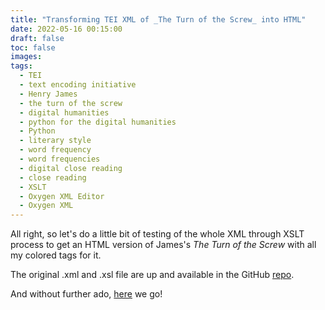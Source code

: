 ```yaml
---
title: "Transforming TEI XML of _The Turn of the Screw_ into HTML"
date: 2022-05-16 00:15:00
draft: false
toc: false
images:
tags:
  - TEI
  - text encoding initiative
  - Henry James
  - the turn of the screw
  - digital humanities
  - python for the digital humanities
  - Python
  - literary style
  - word frequency
  - word frequencies
  - digital close reading
  - close reading
  - XSLT
  - Oxygen XML Editor
  - Oxygen XML 
---
```


All right, so let's do a little bit of testing of the whole XML through XSLT process to get an HTML version of James's _The Turn of the Screw_ with all my colored tags for it.

The original .xml and .xsl file are up and available in the GitHub [repo](https://github.com/kspicer80/henry_james/tree/main/tei).

And without further ado, [here](https://kspicer80.github.io/posts/2022-05-16-hj_tots_md_version/) we go!

